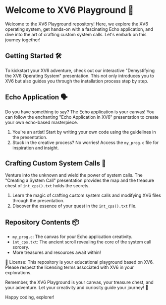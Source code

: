 

# Welcome to XV6 Playground 🚀

Welcome to the XV6 Playground repository! Here, we explore the XV6 operating system, get hands-on with a fascinating Echo application, and dive into the art of crafting custom system calls. Let's embark on this journey together!

## Getting Started 🛠️

To kickstart your XV6 adventure, check out our interactive "Demystifying the XV6 Operating System" presentation. This not only introduces you to XV6 but also guides you through the installation process step by step.



## Echo Application 🗣️

Do you have something to say? The Echo application is your canvas! You can follow the enchanting "Echo Application in XV6" presentation to create your own echo-based masterpiece.

1. You're an artist! Start by writing your own code using the guidelines in the presentation.
2. Stuck in the creative process? No worries! Access the `my_prog.c` file for inspiration and insight.

## Crafting Custom System Calls 🔧

Venture into the unknown and wield the power of system calls. The "Creating a System Call" presentation provides the map and the treasure chest of `int_cps().txt` holds the secrets.

1. Learn the magic of crafting custom system calls and modifying XV6 files through the presentation.
2. Discover the essence of your quest in the `int_cps().txt` file.

## Repository Contents 📦

- `my_prog.c`: The canvas for your Echo application creativity.
- `int_cps.txt`: The ancient scroll revealing the core of the system call sorcery.
- More treasures and resources await within!

📜 License: This repository is your educational playground based on XV6. Please respect the licensing terms associated with XV6 in your explorations.

Remember, the XV6 Playground is your canvas, your treasure chest, and your adventure. Let your creativity and curiosity guide your journey! 🌟

Happy coding, explorer!
